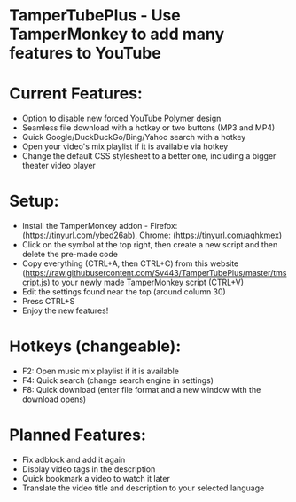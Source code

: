 # TamperTubePlus - Use TamperMonkey to add many features to YouTube


# Current Features:
  - Option to disable new forced YouTube Polymer design
  - Seamless file download with a hotkey or two buttons (MP3 and MP4)
  - Quick Google/DuckDuckGo/Bing/Yahoo search with a hotkey
  - Open your video's mix playlist if it is available via hotkey
  - Change the default CSS stylesheet to a better one, including a bigger theater video player


# Setup:
  - Install the TamperMonkey addon - Firefox: (https://tinyurl.com/ybed26ab), Chrome: (https://tinyurl.com/aqhkmex)
  - Click on the symbol at the top right, then create a new script and then delete the pre-made code
  - Copy everything (CTRL+A, then CTRL+C) from this website (https://raw.githubusercontent.com/Sv443/TamperTubePlus/master/tmscript.js) to your newly made TamperMonkey script (CTRL+V)
  - Edit the settings found near the top (around column 30)
  - Press CTRL+S
  - Enjoy the new features!


# Hotkeys (changeable):
  - F2: Open music mix playlist if it is available
  - F4: Quick search (change search engine in settings)
  - F8: Quick download (enter file format and a new window with the download opens)
  
  
# Planned Features:
  - Fix adblock and add it again
  - Display video tags in the description
  - Quick bookmark a video to watch it later
  - Translate the video title and description to your selected language
